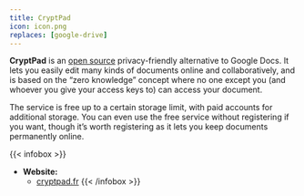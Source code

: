```yaml
---
title: CryptPad
icon: icon.png
replaces: [google-drive]
---
```


**CryptPad** is an [open source][1] privacy-friendly alternative to Google Docs. It lets you easily edit many kinds of documents online and collaboratively, and is based on the “zero knowledge” concept where no one except you (and whoever you give your access keys to) can access your document.

The service is free up to a certain storage limit, with paid accounts for additional storage. You can even use the free service without registering if you want, though it’s worth registering as it lets you keep documents permanently online.

{{< infobox >}}
- **Website:** 
    - [cryptpad.fr](https://cryptpad.fr/)
{{< /infobox >}}

[1]: https://web.archive.org/web/20180904102804/https://switching.social/what-is-open-source-software/
